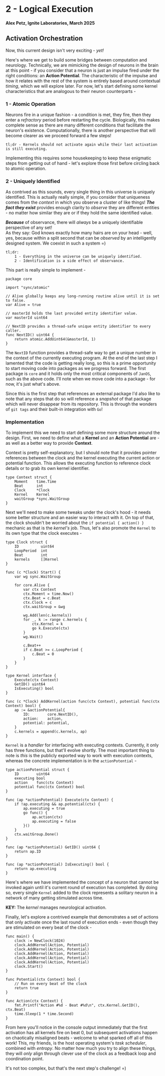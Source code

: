 # 2 - Logical Execution
#### Alex Petz, Ignite Laboratories, March 2025

## Activation Orchestration

Now, this current design isn't very exciting - _yet!_

Here's where we get to build some bridges between computation and neurology.  Technically, we are
mimicking the design of neurons in the brain at this point - if you consider that a neuron is just
an impulse fired under the right conditions: an **Action Potential**.  The characteristic
of the impulse and how it relates with the rest of the system is entirely based around contextual 
_timing_, which we will explore later.  For now, let's start defining some kernel characteristics
that are analogous to their neuron counterparts -

### 1 - Atomic Operation
Neurons fire in a unique fashion - a condition is met, they fire, then they enter a _refractory_
period before restarting the cycle.  Biologically, this makes complete sense as there are many 
different conditions that facilitate the neuron's existence.  Computationally, there is another 
perspective that will become clearer as we proceed forward a few steps!

    tl;dr - Kernels should not activate again while their last activation is still executing.

Implementing this requires some housekeeping to keep these enigmatic steps from getting 
out of hand - let's explore those first before circling back to atomic operation.

### 2 - Uniquely Identified
As contrived as this sounds, every single thing in this universe is uniquely identified.  This
is actually really simple, if you consider that uniqueness comes from the _context_  in which you 
observe a cluster of like things!  _**The fact they exist**_ provides enough clarity to _observe_ 
they are different entities - no matter how similar they are or if they hold the same identified
value.  

_**Because**_ of observance, there will _always_ be a uniquely identifiable perspective of any set!  
As they say: God knows exactly how many hairs are on your head - well, yes, because within a split 
second that can be _observed_ by an intelligently designed system.  We coexist in such a system =)

    tl;dr: 
        1 - Everything in the universe can be uniquely identified.
        2 - Identification is a side effect of observance.

This part is really simple to implement - 

    package core
    
    import "sync/atomic"
    
    // Alive globally keeps any long-running routine alive until it is set to false.
    var Alive = true
    
    // masterId holds the last provided entity identifier value.
    var masterId uint64
    
    // NextID provides a thread-safe unique entity identifier to every caller.
    func NextID() uint64 {
        return atomic.AddUint64(&masterId, 1)
    }

The `NextID` function provides a thread-safe way to get a unique number in the context of the 
currently executing program.  At the end of the last step I lamented that the code is getting 
really long, so this is a prime opportunity to start moving code into packages as we progress 
forward. The first package is `core` and it holds only the most critical components of `JanOS`,
such as the above code.  I'll note when we move code into a package - for now, it's just what's above.

Since this is the first step that references an external package I'd also like to note that any 
steps that do so will reference a _snapshot_ of that package which will never disappear from
its repository.  This is through the wonders of `git tags` and their built-in integration with `Go`!

### Implementation

To implement this we need to start defining some more structure around the design.  First,
we need to define what a **Kernel** and an **Action Potential** are - as well as a better
way to provide **Context**.

Context is pretty self-explanatory, but I should note that it provides pointer references 
between the clock and the kernel executing the current action or potential function.  This
allows the executing function to reference clock details or to grab its own kernel identifier. 

    type Context struct {
        Moment    time.Time
        Beat      int
        Clock     *Clock
        Kernel    Kernel
        waitGroup *sync.WaitGroup
    }

Next we'll need to make some tweaks under the clock's hood - it needs some better structure 
and an easier way to interact with it.  On top of that, the clock shouldn't be worried about 
the `if potential { action() }` mechanic as that is the _kernel's_ job.  Thus, let's also 
promote the `Kernel` to its own type that the clock executes - 

    type Clock struct {
        ID          uint64
        LoopPeriod  int
        Beat        int
        kernels     []Kernel
    }
    
    func (c *Clock) Start() {
        var wg sync.WaitGroup
    
        for core.Alive {
            var ctx Context
            ctx.Moment = time.Now()
            ctx.Beat = c.Beat
            ctx.Clock = c
            ctx.waitGroup = &wg
    
            wg.Add(len(c.kernels))
            for _, k := range c.kernels {
                ctx.Kernel = k
                go k.Execute(ctx)
            }
            wg.Wait()
    
            c.Beat++
            if c.Beat >= c.LoopPeriod {
                c.Beat = 0
            }
        }
    }

    type Kernel interface {
        Execute(ctx Context)
        GetID() uint64
	    IsExecuting() bool
    }
    
    func (c *Clock) AddKernel(action func(ctx Context), potential func(ctx Context) bool) {
        ap := &actionPotential{
            ID:        core.NextID(),
            action:    action,
            potential: potential,
        }
        c.kernels = append(c.kernels, ap)
    }

`Kernel` is a _handler_ for interfacing with executing contexts.  Currently, it only has three
functions, but that'll evolve shortly.  The most important thing to note is _this_ is the
publicly exported way to work with execution contexts, whereas the concrete implementation is
in the `actionPotential` -

    type actionPotential struct {
        ID        uint64
        executing bool
        action    func(ctx Context)
        potential func(ctx Context) bool
    }
    
    func (ap *actionPotential) Execute(ctx Context) {
        if !ap.executing && ap.potential(ctx) {
            ap.executing = true
            go func() {
                ap.action(ctx)
                ap.executing = false
            }()
        }
        ctx.waitGroup.Done()
    }
    
    func (ap *actionPotential) GetID() uint64 {
        return ap.ID
    }

    func (ap *actionPotential) IsExecuting() bool {
        return ap.executing
    }

Here's where we have implemented the concept of a neuron that cannot be invoked again until
it's current round of execution has completed.  By doing so, every single `Kernel` added
to the clock represents a solitary neuron in a network of many getting stimulated across time.

**KEY:** The _kernel_ manages neurological activation.

Finally, let's explore a contrived example that demonstrates a set of actions that only activate 
once the last round of execution ends - even though they are stimulated on every beat of the clock -

    func main() {
        clock := NewClock(1024)
        clock.AddKernel(Action, Potential)
        clock.AddKernel(Action, Potential)
        clock.AddKernel(Action, Potential)
        clock.AddKernel(Action, Potential)
        clock.AddKernel(Action, Potential)
        clock.Start()
    }
    
    func Potential(ctx Context) bool {
        // Run on every beat of the clock
        return true
    }
    
    func Action(ctx Context) {
        fmt.Printf("Action #%d - Beat #%d\n", ctx.Kernel.GetID(), ctx.Beat)
        time.Sleep(1 * time.Second)
    }

From here you'll notice in the console output immediately that the first activation has all kernels 
fire on beat 0, but subsequent activations happen on chaotically misaligned beats - welcome to what 
sparked off all of this work!  This, my friends, is the host operating system's _task scheduler_, 
combined with _entropy_.  No matter how much you try to align these things, they will _only_ align 
through clever use of the clock as a feedback loop and coordination point.

It's not too complex, but that's the next step's challenge! =)